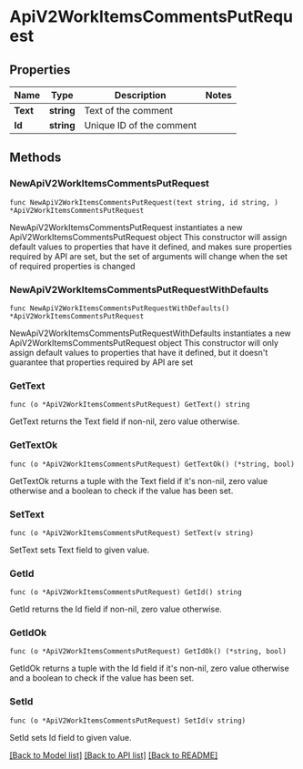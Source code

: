 # ApiV2WorkItemsCommentsPutRequest

## Properties

Name | Type | Description | Notes
------------ | ------------- | ------------- | -------------
**Text** | **string** | Text of the comment | 
**Id** | **string** | Unique ID of the comment | 

## Methods

### NewApiV2WorkItemsCommentsPutRequest

`func NewApiV2WorkItemsCommentsPutRequest(text string, id string, ) *ApiV2WorkItemsCommentsPutRequest`

NewApiV2WorkItemsCommentsPutRequest instantiates a new ApiV2WorkItemsCommentsPutRequest object
This constructor will assign default values to properties that have it defined,
and makes sure properties required by API are set, but the set of arguments
will change when the set of required properties is changed

### NewApiV2WorkItemsCommentsPutRequestWithDefaults

`func NewApiV2WorkItemsCommentsPutRequestWithDefaults() *ApiV2WorkItemsCommentsPutRequest`

NewApiV2WorkItemsCommentsPutRequestWithDefaults instantiates a new ApiV2WorkItemsCommentsPutRequest object
This constructor will only assign default values to properties that have it defined,
but it doesn't guarantee that properties required by API are set

### GetText

`func (o *ApiV2WorkItemsCommentsPutRequest) GetText() string`

GetText returns the Text field if non-nil, zero value otherwise.

### GetTextOk

`func (o *ApiV2WorkItemsCommentsPutRequest) GetTextOk() (*string, bool)`

GetTextOk returns a tuple with the Text field if it's non-nil, zero value otherwise
and a boolean to check if the value has been set.

### SetText

`func (o *ApiV2WorkItemsCommentsPutRequest) SetText(v string)`

SetText sets Text field to given value.


### GetId

`func (o *ApiV2WorkItemsCommentsPutRequest) GetId() string`

GetId returns the Id field if non-nil, zero value otherwise.

### GetIdOk

`func (o *ApiV2WorkItemsCommentsPutRequest) GetIdOk() (*string, bool)`

GetIdOk returns a tuple with the Id field if it's non-nil, zero value otherwise
and a boolean to check if the value has been set.

### SetId

`func (o *ApiV2WorkItemsCommentsPutRequest) SetId(v string)`

SetId sets Id field to given value.



[[Back to Model list]](../README.md#documentation-for-models) [[Back to API list]](../README.md#documentation-for-api-endpoints) [[Back to README]](../README.md)


